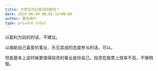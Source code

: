```yaml
---
title: 大学生可以尝试炒股吗？
date: 2020-06-04 08:02:12+00:00
author: 匿名用户
type: private total
---
```

以盈利为目的的话，不建议。

以捐助自己喜爱的事业、乐见其成的态度参与的话，可以。

但是基本上这时候更值得投资的事业是你自己。投资在股票上效率不高，不够明智。


